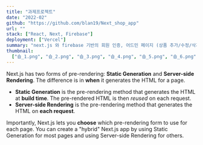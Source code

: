 ```yaml
---
title: "과제프로젝트"
date: "2022-02"
github: "https://github.com/blan19/Next_shop_app"
url: ""
stack: ["React, Next, Firebase"]
deployment: ["Vercel"]
summary: "next.js 와 firebase 기반의 회원 인증, 어드민 페이지 (상품 추가/수정/삭제), 상품 결제 모듈이 포함된 쇼핑몰 웹앱"
thumbnail:
  ["숍_1.png", "숍_2.png", "숍_3.png", "숍_4.png", "숍_5.png", "숍_6.png"]
---
```


Next.js has two forms of pre-rendering: **Static Generation** and **Server-side Rendering**. The difference is in **when** it generates the HTML for a page.

- **Static Generation** is the pre-rendering method that generates the HTML at **build time**. The pre-rendered HTML is then _reused_ on each request.
- **Server-side Rendering** is the pre-rendering method that generates the HTML on **each request**.

Importantly, Next.js lets you **choose** which pre-rendering form to use for each page. You can create a "hybrid" Next.js app by using Static Generation for most pages and using Server-side Rendering for others.
